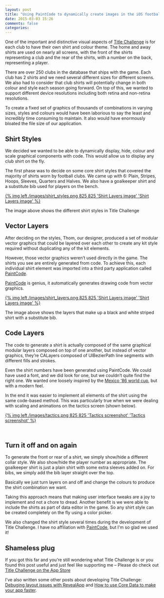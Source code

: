 ```yaml
---
layout: post
title: "Using PaintCode to dynamically create images in the iOS football manager game Title Challenge"
date: 2015-03-03 15:26
comments: false
categories: 
---
```

One of the important and distinctive visual aspects of [Title Challenge](http://www.titlechallenge.com) is for each club to have their own shirt and colour theme. The home and away shirts are used on nearly all screens, with the front of the shirts representing a club and the rear of the shirts, with a number on the back, representing a player.

There are over 250 clubs in the database that ships with the game. Each club has 2 shirts and we need several different sizes for different screens. We also had to consider that club shirts will potentially change in both colour and style each season going forward. On top of this, we wanted to support different device resolutions including both retina and non-retina resolutions.

To create a fixed set of graphics of thousands of combinations in varying sizes, styles and colours would have been laborious to say the least and incredibly time consuming to maintain. It also would have enormously bloated the file size of our application.

## Shirt Styles

We decided we wanted to be able to dynamically display, hide, colour and scale graphical components with code. This would allow us to display any club shirt on the fly.

The first phase was to decide on some core shirt styles that covered the majority of shirts worn by football clubs. We came up with 6: Plain, Stripes, Hoops, Sleeves, Quarters and Halves. We also have a goalkeeper shirt and a substitute bib used for players on the bench.

<a href="/images/shirt_styles.png" target="_blank">{% img left /images/shirt_styles.png 825 825 'Shirt Layers image' 'Shirt Layers image' %}</a>

The image above shows the different shirt styles in Title Challenge

## Vector Layers

After deciding on the styles, Thom, our designer, produced a set of modular vector graphics that could be layered over each other to create any kit style required without duplicating any of the kit elements.

However, those vector graphics weren’t used directly in the game. The shirts you see are entirely generated from code. To achieve this, each individual shirt element was imported into a third party application called [PaintCode](http://www.paintcodeapp.com/).

[PaintCode](http://www.paintcodeapp.com/) is genius, it automatically generates drawing code from vector graphics.

<a href="/images/shirt_layers.png" target="_blank">{% img left /images/shirt_layers.png 825 825 'Shirt Layers image' 'Shirt Layers image' %}</a>

The image above shows the layers that make up a black and white striped shirt with a substitute bib.

## Code Layers

The code to generate a shirt is actually composed of the same graphical modular layers composed on top of one another, but instead of vector graphics, they’re CALayers composed of UIBezierPath line segments with different fills and strokes.

Even the shirt numbers have been generated using PaintCode. We could have used a font, and we did look for one, but we couldn’t quite find the right one. We wanted one loosely inspired by the [Mexico ‘86 world cup](http://goo.gl/nCCUqC), but with a modern feel.

In the end it was easier to implement all elements of the shirt using the same code-based method. This was particularly true when we were dealing with scaling and animations on the tactics screen (shown below).

<a href="/images/tactics.png" target="_blank">{% img left /images/tactics.png 825 825 'Tactics screenshot' 'Tactics screenshot' %}</a>

&nbsp;&nbsp;

## Turn it off and on again

To generate the front or rear of a shirt, we simply show/hide a different collar style. We also show/hide the player number as appropriate. The goalkeeper shirt is just a plain shirt with some extra sleeves added on. For bibs, we simply add the bib layer straight over the top.

Basically we just turn layers on and off and change the colours to produce the shirt combination we want.

Taking this approach means that making user interface tweaks are a joy to implement and not a chore to dread. Another benefit is we were able to include the shirts as part of data editor in the game. So any shirt style can be created completely on the fly using a color picker.

We also changed the shirt style several times during the development of Title Challenge. I have no affiliation with [PaintCode](http://www.paintcodeapp.com/), but I'm so glad we used it!

## Shameless plug

If you got this far and you&#8217;re still wondering what Title Challenge is or you found this post useful and just feel like supporting me – Please do check out [Title Challenge on the App Store](http://itunes.apple.com/app/id959982756)

I've also written some other posts about developing Title Challenge: [Debuging layout issues with RevealApp](http://paulsturgess.co.uk/blog/2015/02/13/using-reveal-app-to-build-a-rubymotion-football-manager-game/) and [How to use Core Data to make your app faster](http://paulsturgess.co.uk/blog/2015/02/17/how-you-can-use-core-data-to-make-your-rubymotion-app-faster/).
